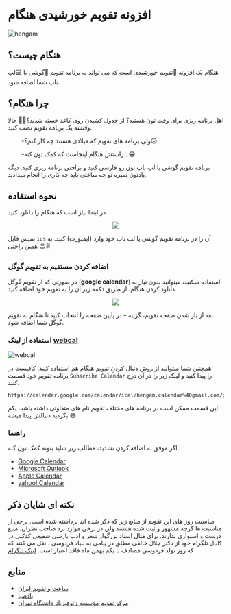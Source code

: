 # افزونه تقویم خورشیدی هنگام

![hengam](https://user-images.githubusercontent.com/75095946/162616656-681b2526-b793-4f19-a2d9-d7707af9a563.jpg)

## هنگام چیست؟
هنگام یک افزونه 📆تقویم خورشیدی است که می تواند به برنامه تقویم 📱گوشی یا 💻لپ تاپ شما اضافه شود.
## چرا هنگام؟
اهل برنامه ریزی برای وقت تون هستید؟ از جدول کشیدن روی کاغذ خسته شدید؟🤦‍♂️ حالا وقتشه یک برنامه تقویم نصب کنید.

&nbsp; &nbsp; &nbsp; &nbsp; -ولی برنامه های تقویم که میلادی هستند چه کار کنم؟😥

&nbsp; &nbsp; &nbsp; &nbsp; -راستش هنگام اینجاست که کمک تون کنه...😁

برنامه تقویم گوشی یا لپ تاپ تون رو فارسی کنید و براحتی برنامه ریزی کنید.
دیگه یادتون نمیره تو چه ساعتی باید چه کاری را انجام میدادید.

## نحوه استفاده
در ابتدا نیاز است که هنگام را دانلود کنید.

<p align = center>
<a href = "https://minhaskamal.github.io/DownGit/#/home?url=https://github.com/itismoradi/hengam/blob/master/hengam/hengam.calendar%40gmail.com.ics">
    <img src = 'https://user-images.githubusercontent.com/75095946/162615760-dcdec30c-bae9-4cdc-804c-44baf5547e78.png'>
</a>


سپس فایل `ics` آن را در برنامه تقویم گوشی یا لپ تاپ خود وارد (ایمپورت) کنید. به همین راحتی 😉✌

### اضافه کردن مستقیم به تقویم گوگل
در صورتی که از تقویم گوگل (**google calendar**) استفاده میکنید، میتوانید بدون نیاز به دانلود کردن هنگام، از طریق دکمه زیر آن را به تقویم خود اضافه کنید.
<p align = center>
<a href = "https://calendar.google.com/calendar/u/0?cid=aGVuZ2FtLmNhbGVuZGFyQGdtYWlsLmNvbQ">
    <img src = 'https://user-images.githubusercontent.com/75095946/162615780-6c56952a-4337-4a37-ae9a-6afa46e0fbb9.png'>
</a>
</p>

بعد از باز شدن صفحه تقویم، گزینه `+` در پایین صفحه را انتخاب کنید تا هنگام به تقویم گوگل شما اضافه شود.

### استفاده از لینک [webcal](https://en.wikipedia.org/wiki/Webcal)
![webcal](https://user-images.githubusercontent.com/75095946/162615820-2be97dbe-5ab4-4813-bbda-1d42a0810d6a.jpg)

همچنین شما میتوانید از روش دنبال کردنِ تقویم هنگام هم استفاده کنید. کافیست در برنامه تقویم خود قسمت
`Subscribe Calendar`
را پیدا کنید و لینک زیر را در آن درج کنید.


```
https://calendar.google.com/calendar/ical/hengam.calendar%40gmail.com/public/basic.ics
```

این قسمت ممکن است در برنامه های مختلف تقویم نام های متفاوتی داشته باشد. یکم بگردید دنبالش پیدا میشه 😄

### راهنما
اگر موفق به اضافه کردن نشدید، مطالب زیر شاید بتونه کمک تون کنه.
- [Google Calendar](https://support.google.com/calendar/answer/37118?hl=en&co=GENIE.Platform%3DDesktop)
- [Microsoft Outlook](https://support.microsoft.com/en-us/office/import-calendars-into-outlook-8e8364e1-400e-4c0f-a573-fe76b5a2d379)
- [Apple Calendar](https://support.apple.com/en-gb/guide/calendar/icl1023/mac)
- [yahoo! Calendar](https://help.yahoo.com/kb/SLN4707.html)

 



## نکته ای شایان ذکر
مناسبت روز هاي اين تقويم از منابع زير كه ذكر شده اند برداشته شده است.
برخي از مناسبت ها گرچه مشهور و ثبت شده هستند ولي در برخي موارد نزد صاحب نظران، منبع درست و استواري ندارند.
براي مثال استاد بزرگوار شعر و ادب پارسي شفيعي كدكني در کانال تلگرام خود از دکتر جلال خالقی مطلق در پیامی به بنیاد فردوسی
، نقل می کنند که که روز تولد فردوسی مصادف با یکم بهمن ماه فاقد اعتبار است.
[لینک تلگرام](https://t.me/shafiei_kadkani/2303)

## منابع
- [ساعت و تقویم ایران](https://www.time.ir/)
- [بادصبا](https://badesaba.ir/)
- [مركز تقويم مؤسسه ژئوفيزيك دانشگاه تهران](https://calendar.ut.ac.ir/)

